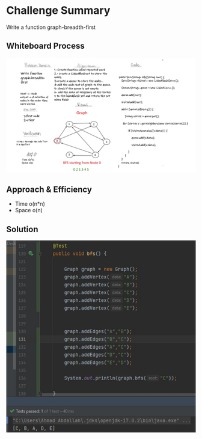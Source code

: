 # Challenge Summary

Write a function graph-breadth-first

## Whiteboard Process

![](36.jpg)
## Approach & Efficiency

- Time o(n*n)
- Space o(n)

## Solution
![](test36.jpg)

